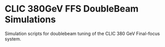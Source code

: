 # CLIC 380GeV FFS DoubleBeam Simulations

Simulation scripts for doublebeam tuning of the CLIC 380 GeV Final-focus system.
